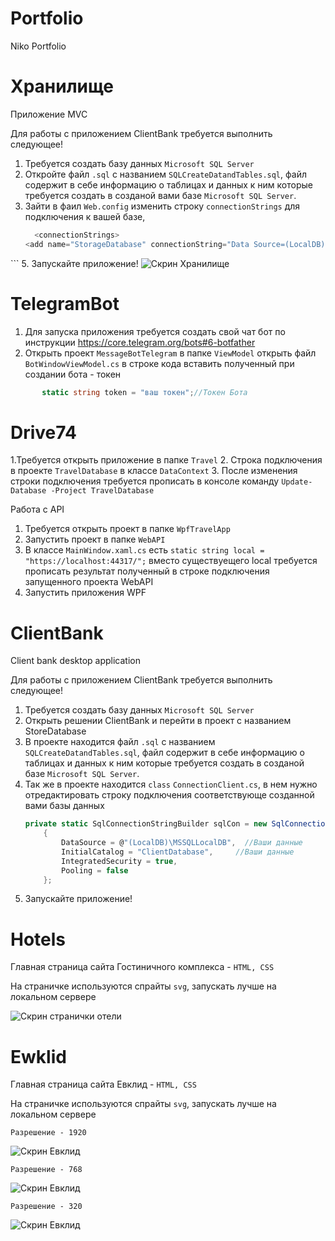 # Portfolio
Niko Portfolio

# Хранилище
Приложение MVC

Для работы с приложением ClientBank требуется выполнить следующее!

1. Требуется создать базу данных `Microsoft SQL Server`
2. Откройте файл `.sql` с названием `SQLCreateDatandTables.sql`, 
   файл содержит в себе информацию о таблицах и данных к ним которые требуется 
   создать в созданой вами базе  `Microsoft SQL Server`.
3. Зайти в фаил `Web.config` изменить строку `connectionStrings` для подключения к вашей базе,
    ```C#
      <connectionStrings>
    <add name="StorageDatabase" connectionString="Data Source=(LocalDB)\MSSQLLocalDB;Initial Catalog=TreeViewData;Integrated Security=True;" providerName="System.Data.SqlClient" />
  </connectionStrings>
    ```
5. Запускайте приложение!


<img src="https://github.com/nikolaynn1984/Portfolio/tree/main/MVC/scrin.png" max-width="500" alt="Скрин Хранилище">


# TelegramBot

1. Для запуска приложения требуется создать свой чат бот по инструкции https://core.telegram.org/bots#6-botfather
2. Открыть проект `MessageBotTelegram` в папке `ViewModel` открыть файл `BotWindowViewModel.cs` 
   в строке кода вставить полученный при создании бота - токен
     
```C#
       static string token = "ваш токен";//Токен Бота
```


# Drive74
1.Требуется открыть приложение в папке `Travel` 
2. Строка подключения в проекте `TravelDatabase` в классе `DataContext`
3. После изменения строки подключения требуется прописать в консоле команду `Update-Database -Project TravelDatabase`


Работа с API

1. Требуется открыть проект в папке `WpfTravelApp`
2. Запустить проект в папке `WebAPI`
2. В классе `MainWindow.xaml.cs` есть `static string local = "https://localhost:44317/";` вместо существуещего local требуется прописать результат полученный в строке подключения запущенного проекта WebAPI
4. Запустить приложения WPF


# ClientBank
Client bank desktop application

Для работы с приложением ClientBank требуется выполнить следующее!

1. Требуется создать базу данных `Microsoft SQL Server`
2. Открыть решении ClientBank и перейти в проект с названием StoreDatabase 
3. В проекте находится файл `.sql` с названием `SQLCreateDatandTables.sql`, 
   файл содержит в себе информацию о таблицах и данных к ним которые требуется 
   создать в созданой базе  `Microsoft SQL Server`.
4. Так же в проекте находится `class` `ConnectionClient.cs`, в нем нужно отредактировать 
    строку подключения соответствующе созданной вами базы данных
    ```C#
    private static SqlConnectionStringBuilder sqlCon = new SqlConnectionStringBuilder()
        {
            DataSource = @"(LocalDB)\MSSQLLocalDB",  //Ваши данные
            InitialCatalog = "ClientDatabase",     //Ваши данные
            IntegratedSecurity = true,
            Pooling = false
        };
    ```
5. Запускайте приложение!


# Hotels
Главная страница сайта Гостиничного комплекса - `HTML, CSS`

На страничке используются спрайты `svg`, запускать лучше на локальном сервере

<img src="https://github.com/nikolaynn1984/Portfolio/blob/main/hotels.png" max-width="500" alt="Скрин странички отели">


# Ewklid
Главная страница сайта Евклид - `HTML, CSS`

На страничке используются спрайты `svg`, запускать лучше на локальном сервере

`Разрешение - 1920`

<img src="https://github.com/nikolaynn1984/Portfolio/blob/main/Web-Desktop/HTML,CSS,JS/ewklid/screen/max.png" max-width="500" alt="Скрин Евклид">

`Разрешение - 768`

<img src="https://github.com/nikolaynn1984/Portfolio/blob/main/Web-Desktop/HTML,CSS,JS/ewklid/screen/768.png" max-width="350" alt="Скрин Евклид">

`Разрешение - 320`

<img src="https://github.com/nikolaynn1984/Portfolio/blob/main/Web-Desktop/HTML,CSS,JS/ewklid/screen/320.png" max-width="250" alt="Скрин Евклид">
